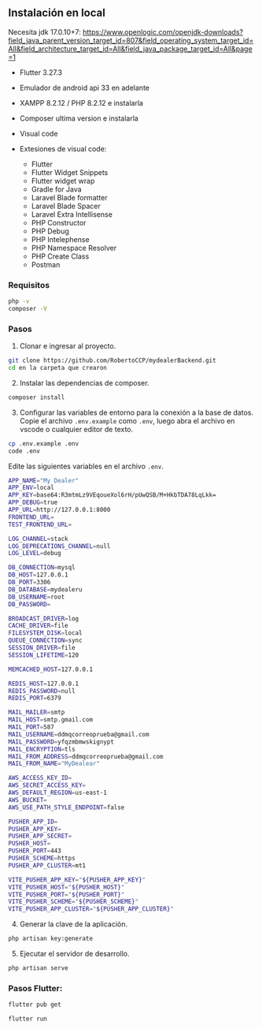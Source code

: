## Instalación en local

Necesita jdk 17.0.10+7:
https://www.openlogic.com/openjdk-downloads?field_java_parent_version_target_id=807&field_operating_system_target_id=All&field_architecture_target_id=All&field_java_package_target_id=All&page=1

- Flutter 3.27.3

- Emulador de android api 33 en adelante

- XAMPP 8.2.12 / PHP 8.2.12 e instalarla


- Composer ultima version e instalarla

- Visual code 

- Extesiones de visual code:

	* Flutter
	* Flutter Widget Snippets
	* Flutter widget wrap
	* Gradle for Java
	* Laravel Blade formatter
	* Laravel Blade Spacer
	* Laravel Extra Intellisense
	* PHP Constructor
	* PHP Debug
	* PHP Intelephense
	* PHP Namespace Resolver
	* PHP Create Class
	* Postman

### Requisitos

```sh
php -v
composer -V
```

### Pasos

1. Clonar e ingresar al proyecto.

```sh
git clone https://github.com/RobertoCCP/mydealerBackend.git
cd en la carpeta que crearon
```

2. Instalar las dependencias de composer.

```sh
composer install
```

3. Configurar las variables de entorno para la conexión a la base de datos. Copie el archivo `.env.example` como `.env`, luego abra el archivo en vscode o cualquier editor de texto.

```sh
cp .env.example .env
code .env
```

Edite las siguientes variables en el archivo `.env`.

```sh
APP_NAME="My Dealer"
APP_ENV=local
APP_KEY=base64:R3mtmLz9VEqoueXol6rH/pUwQSB/M+HkbTDA78LqLkk=
APP_DEBUG=true
APP_URL=http://127.0.0.1:8000
FRONTEND_URL=
TEST_FRONTEND_URL=

LOG_CHANNEL=stack
LOG_DEPRECATIONS_CHANNEL=null
LOG_LEVEL=debug

DB_CONNECTION=mysql
DB_HOST=127.0.0.1
DB_PORT=3306
DB_DATABASE=mydealeru
DB_USERNAME=root
DB_PASSWORD=

BROADCAST_DRIVER=log
CACHE_DRIVER=file
FILESYSTEM_DISK=local
QUEUE_CONNECTION=sync
SESSION_DRIVER=file
SESSION_LIFETIME=120

MEMCACHED_HOST=127.0.0.1

REDIS_HOST=127.0.0.1
REDIS_PASSWORD=null
REDIS_PORT=6379

MAIL_MAILER=smtp
MAIL_HOST=smtp.gmail.com
MAIL_PORT=587
MAIL_USERNAME=ddmqcorreoprueba@gmail.com
MAIL_PASSWORD=yfqzmbmwskignypt
MAIL_ENCRYPTION=tls
MAIL_FROM_ADDRESS=ddmqcorreoprueba@gmail.com
MAIL_FROM_NAME="MyDealear"

AWS_ACCESS_KEY_ID=
AWS_SECRET_ACCESS_KEY=
AWS_DEFAULT_REGION=us-east-1
AWS_BUCKET=
AWS_USE_PATH_STYLE_ENDPOINT=false

PUSHER_APP_ID=
PUSHER_APP_KEY=
PUSHER_APP_SECRET=
PUSHER_HOST=
PUSHER_PORT=443
PUSHER_SCHEME=https
PUSHER_APP_CLUSTER=mt1

VITE_PUSHER_APP_KEY="${PUSHER_APP_KEY}"
VITE_PUSHER_HOST="${PUSHER_HOST}"
VITE_PUSHER_PORT="${PUSHER_PORT}"
VITE_PUSHER_SCHEME="${PUSHER_SCHEME}"
VITE_PUSHER_APP_CLUSTER="${PUSHER_APP_CLUSTER}"
```

4. Generar la clave de la aplicación.

```sh
php artisan key:generate
```

5. Ejecutar el servidor de desarrollo.

```sh
php artisan serve
```

### Pasos Flutter:
```sh
flutter pub get
```
```sh
flutter run
```
